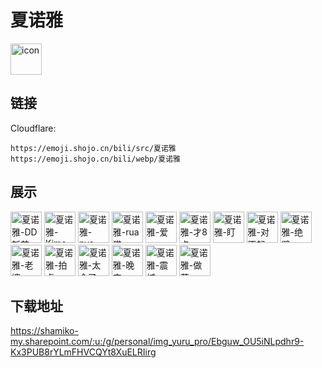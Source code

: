 # 夏诺雅
<img src="https://emoji.shojo.cn/bili/src/夏诺雅/icon.png" width="50" height="50" alt="icon">

## 链接
Cloudflare:
```
https://emoji.shojo.cn/bili/src/夏诺雅
https://emoji.shojo.cn/bili/webp/夏诺雅
```
## 展示
<img src="https://emoji.shojo.cn/bili/src/夏诺雅/夏诺雅-DD斩首.png" width="50" height="50" alt="夏诺雅-DD斩首">
<img src="https://emoji.shojo.cn/bili/src/夏诺雅/夏诺雅-Kimo.png" width="50" height="50" alt="夏诺雅-Kimo">
<img src="https://emoji.shojo.cn/bili/src/夏诺雅/夏诺雅-nya~.png" width="50" height="50" alt="夏诺雅-nya~">
<img src="https://emoji.shojo.cn/bili/src/夏诺雅/夏诺雅-rua猫.png" width="50" height="50" alt="夏诺雅-rua猫">
<img src="https://emoji.shojo.cn/bili/src/夏诺雅/夏诺雅-爱.png" width="50" height="50" alt="夏诺雅-爱">
<img src="https://emoji.shojo.cn/bili/src/夏诺雅/夏诺雅-才8点.png" width="50" height="50" alt="夏诺雅-才8点">
<img src="https://emoji.shojo.cn/bili/src/夏诺雅/夏诺雅-盯.png" width="50" height="50" alt="夏诺雅-盯">
<img src="https://emoji.shojo.cn/bili/src/夏诺雅/夏诺雅-对不起.png" width="50" height="50" alt="夏诺雅-对不起">
<img src="https://emoji.shojo.cn/bili/src/夏诺雅/夏诺雅-绝壁.png" width="50" height="50" alt="夏诺雅-绝壁">
<img src="https://emoji.shojo.cn/bili/src/夏诺雅/夏诺雅-老婆.png" width="50" height="50" alt="夏诺雅-老婆">
<img src="https://emoji.shojo.cn/bili/src/夏诺雅/夏诺雅-拍桌.png" width="50" height="50" alt="夏诺雅-拍桌">
<img src="https://emoji.shojo.cn/bili/src/夏诺雅/夏诺雅-太会了.png" width="50" height="50" alt="夏诺雅-太会了">
<img src="https://emoji.shojo.cn/bili/src/夏诺雅/夏诺雅-晚安.png" width="50" height="50" alt="夏诺雅-晚安">
<img src="https://emoji.shojo.cn/bili/src/夏诺雅/夏诺雅-震撼.png" width="50" height="50" alt="夏诺雅-震撼">
<img src="https://emoji.shojo.cn/bili/src/夏诺雅/夏诺雅-做菜.png" width="50" height="50" alt="夏诺雅-做菜">

## 下载地址

https://shamiko-my.sharepoint.com/:u:/g/personal/img_yuru_pro/Ebguw_OU5iNLpdhr9-Kx3PUB8rYLmFHVCQYt8XuELRIirg
